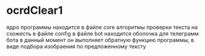 # ocrdClear1
 
ядро программы находится в файле core
алгоритмы проверки текста на схожесть в файле config
в файле bot находится оболочка для телеграмм бота в данный момент он выполняет обратную функцию программы, в виде подбора изобраения по предложенному тексту
